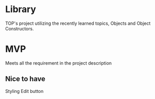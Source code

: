 # Library

TOP's project utilizing the recently learned topics, Objects and Object Constructors.

# MVP

Meets all the requirement in the project description

## Nice to have

Styling
Edit button
